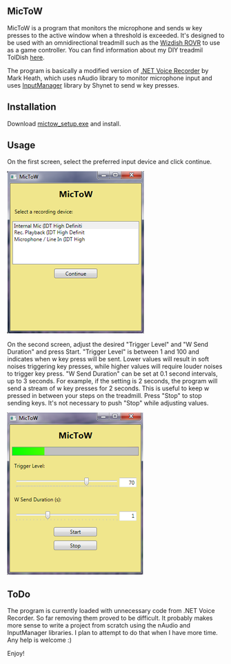## MicToW



MicToW is a program that monitors the microphone and sends w key presses to the active window when a threshold is exceeded. It's designed to be used with an omnidirectional treadmill such as the [Wizdish ROVR](http://www.wizdish.com/) to use as a game controller. You can find information about my DIY treadmil TolDish [here](http://tolgainci.com.tr/2017/10/10/toldish-a-diy-omnidirectional-treadmill/).

The program is basically a modified version of [.NET Voice Recorder](https://github.com/markheath/voicerecorder) by Mark Heath, which uses nAudio library to monitor microphone input and uses [InputManager](https://www.codeproject.com/Articles/117657/InputManager-library-Track-user-input-and-simulate) library by Shynet to send w key presses. 

## Installation


Download [mictow_setup.exe](http://www.tolgainci.com.tr) and install.


## Usage
On the first screen, select the preferred input device and click continue.

![](mictow1.png)

On the second screen, adjust the desired "Trigger Level" and "W Send Duration" and press Start. "Trigger Level" is between 1 and 100 and indicates when w key press will be sent. Lower values will result in soft noises triggering key presses, while higher values will require louder noises to trigger key press. "W Send Duration" can be set at 0.1 second intervals, up to 3 seconds. For example, if the setting is 2 seconds, the program will send a stream of w key presses for 2 seconds. This is useful to keep w pressed in between your steps on the treadmill. Press "Stop" to stop sending keys. It's not necessary to push "Stop" while adjusting values.

![](mictow2.png)

## ToDo
The program is currently loaded with unnecessary code from .NET Voice Recorder. So far removing them proved to be difficult. It probably makes more sense to write a project from scratch using the nAudio and InputManager libraries. I plan to attempt to do that when I have more time. Any help is welcome :)

Enjoy!
